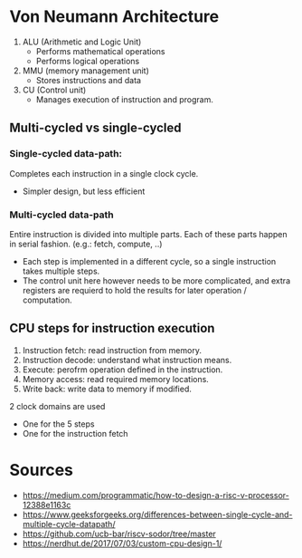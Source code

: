 # Von Neumann Architecture
1. ALU (Arithmetic and Logic Unit)
    - Performs mathematical operations
    - Performs logical operations
2. MMU (memory management unit)
    - Stores instructions and data
3. CU (Control unit)
    - Manages execution of instruction and program.

## Multi-cycled vs single-cycled
### Single-cycled data-path: 
Completes each instruction in a single clock cycle.
- Simpler design, but less efficient

### Multi-cycled data-path
Entire instruction is divided into multiple parts. Each of these parts happen in serial fashion. (e.g.: fetch, compute, ..)
- Each step is implemented in a different cycle, so a single instruction takes multiple steps.
- The control unit here however needs to be more complicated, and extra registers are requierd to hold the results for later operation / computation.

## CPU steps for instruction execution

1. Instruction fetch: read instruction from memory.
2. Instruction decode: understand what instruction means.
3. Execute: perofrm operation defined in the instruction.
4. Memory access: read required memory locations.
5. Write back: write data to memory if modified.

2 clock domains are used
- One for the 5 steps
- One for the instruction fetch



# Sources
- https://medium.com/programmatic/how-to-design-a-risc-v-processor-12388e1163c
- https://www.geeksforgeeks.org/differences-between-single-cycle-and-multiple-cycle-datapath/
- https://github.com/ucb-bar/riscv-sodor/tree/master
- https://nerdhut.de/2017/07/03/custom-cpu-design-1/